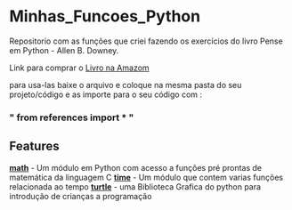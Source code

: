 # Minhas_Funcoes_Python
 
 Repositorio com as funções que criei fazendo os exercícios do livro Pense em Python - Allen B. Downey.
 
 Link para comprar o [Livro na Amazom](https://www.amazon.com.br/gp/product/B07QL2LKBG/ref=dbs_a_def_rwt_bibl_vppi_i0)
 
 para usa-las baixe o arquivo e coloque na mesma pasta do seu projeto/código e as importe para o seu código com : 

### " from references import * "


## Features

[**math**](https://docs.python.org/3/library/math.html?highlight=math#module-math)   - Um módulo em Python com acesso a funções pré prontas de matemática da linguagem C
[**time**](https://docs.python.org/3/library/time.html?highlight=time#module-time)   - Um módulo que contem varias funções relacionada ao tempo
[**turtle**](https://docs.python.org/3/library/turtle.html?highlight=turtle#module-turtle) - uma Biblioteca Grafica do python para introdução de crianças a programação

